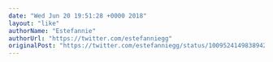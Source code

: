 ```yaml
---
date: "Wed Jun 20 19:51:28 +0000 2018"
layout: "like"
authorName: "Estefannie"
authorUrl: "https://twitter.com/estefanniegg"
originalPost: "https://twitter.com/estefanniegg/status/1009524149838942208"
---
```

